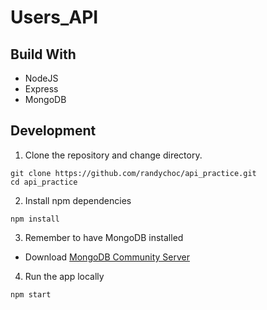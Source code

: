 # Users_API

## Build With

- NodeJS
- Express
- MongoDB

## Development

1. Clone the repository and change directory.

```
git clone https://github.com/randychoc/api_practice.git
cd api_practice
```

2. Install npm dependencies

```
npm install
```

3. Remember to have MongoDB installed

- Download [MongoDB Community Server](https://www.mongodb.com/try/download/community)

4. Run the app locally

```
npm start
```
